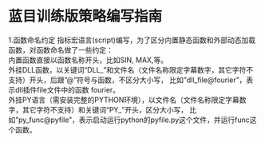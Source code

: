# 蓝目训练版策略编写指南

1.函数命名约定
指标宏语言(script)编写，为了区分内置静态函数和外部动态加载函数，对函数命名做了一些约定：  
内置函数直接以函数名称开头，比如SIN, MAX,等。  
外挂DLL函数，以关键词“DLL_”和文件名（文件名称限定字幕数字，其它字符不支持）开头，后跟”@”符号与函数，不区分大小写， 比如”dll_file@fourier”，表示dll插件file文件中的函数 fourier。  
外挂PY语言（需安装完整的PYTHON环境），以文件名（文件名称限定字幕数字，其它字符不支持）和关键词“PY_”开头，区分大小写， 比如”py_func@pyfile”，表示启动运行python的pyfile.py这个文件，并运行func这个函数。  
